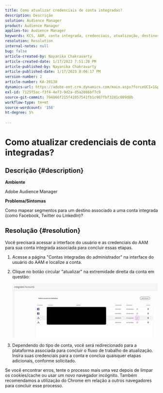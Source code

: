 ```yaml
---
title: Como atualizar credenciais de conta integradas?
description: Descrição
solution: Audience Manager
product: Audience Manager
applies-to: Audience Manager
keywords: KCS, AAM, conta integrada, credenciais, atualização, destinos, twitter, facebook, linkedin
resolution: Resolution
internal-notes: null
bug: false
article-created-by: Nayanika Chakravarty
article-created-date: 1/17/2023 7:51:28 PM
article-published-by: Nayanika Chakravarty
article-published-date: 1/17/2023 8:06:17 PM
version-number: 2
article-number: KA-20130
dynamics-url: https://adobe-ent.crm.dynamics.com/main.aspx?forceUCI=1&pagetype=entityrecord&etn=knowledgearticle&id=987c0e51-a096-ed11-aad1-6045bd006ce9
exl-id: 7125f5ac-f3f4-4e73-9d2a-d5a2866bf7c9
source-git-commit: 794866f215f41057541fb1c907fbf32d1c009d8b
workflow-type: tm+mt
source-wordcount: '158'
ht-degree: 5%

---
```


# Como atualizar credenciais de conta integradas?

## Descrição {#description}


<b>Ambiente</b>

Adobe Audience Manager

<b>Problema/Sintomas</b>

Como mapear segmentos para um destino associado a uma conta integrada (como Facebook, Twitter ou LinkedIn)?


## Resolução {#resolution}


Você precisará acessar a interface do usuário e as credenciais do AAM para sua conta integrada associada para concluir essas etapas.

1. Acesse a página &quot;Contas integradas do administrador&quot; na interface do usuário do AAM e localize a conta.
2. Clique no botão circular &quot;atualizar&quot; na extremidade direita da conta em questão:



   ![](assets/6e040206-7307-ed11-82e4-00224809a9e0.png)


3. Dependendo do tipo de conta, você será redirecionado para a plataforma associada para concluir o fluxo de trabalho de atualização. Insira suas credenciais para a conta e conclua quaisquer etapas adicionais, conforme solicitado.


Se você encontrar erros, tente o processo mais uma vez depois de limpar os cookies/cache ou usar um novo navegador incógnito. Também recomendamos a utilização do Chrome em relação a outros navegadores para concluir esse processo.
